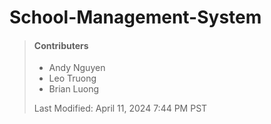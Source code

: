 # School-Management-System

> #### Contributers
>
> - Andy Nguyen
> - Leo Truong
> - Brian Luong
>
>  Last Modified: April 11, 2024 7:44 PM PST
